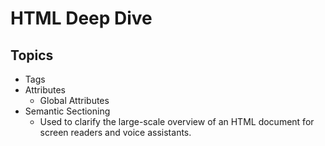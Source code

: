 # HTML Deep Dive

## Topics
- Tags
- Attributes
    - Global Attributes
- Semantic Sectioning
  - Used to clarify the large-scale overview of an HTML document for screen readers and voice assistants.